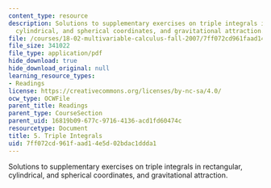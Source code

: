 ```yaml
---
content_type: resource
description: Solutions to supplementary exercises on triple integrals in rectangular,
  cylindrical, and spherical coordinates, and gravitational attraction.
file: /courses/18-02-multivariable-calculus-fall-2007/7ff072cd961faad14e5d02bdac1ddda1_tripl_intgrl_sol.pdf
file_size: 341022
file_type: application/pdf
hide_download: true
hide_download_original: null
learning_resource_types:
- Readings
license: https://creativecommons.org/licenses/by-nc-sa/4.0/
ocw_type: OCWFile
parent_title: Readings
parent_type: CourseSection
parent_uid: 16819b09-677c-9716-4136-acd1fd60474c
resourcetype: Document
title: 5. Triple Integrals
uid: 7ff072cd-961f-aad1-4e5d-02bdac1ddda1
---
```

Solutions to supplementary exercises on triple integrals in rectangular, cylindrical, and spherical coordinates, and gravitational attraction.